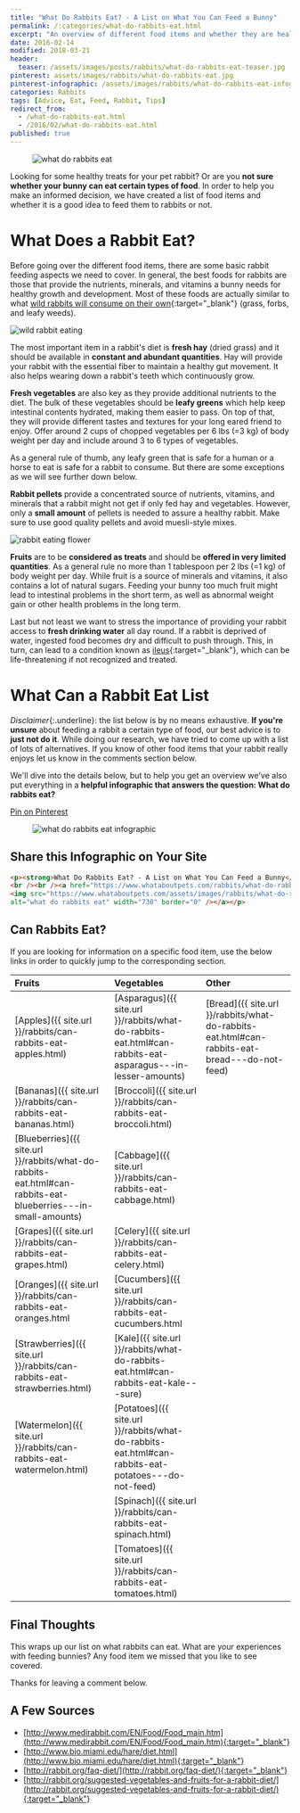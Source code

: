 ```yaml
---
title: "What Do Rabbits Eat? - A List on What You Can Feed a Bunny"
permalink: /:categories/what-do-rabbits-eat.html
excerpt: "An overview of different food items and whether they are healthy for rabbits or not."
date: 2016-02-14
modified: 2018-03-21
header:
  teaser: /assets/images/posts/rabbits/what-do-rabbits-eat-teaser.jpg
pinterest: assets/images/rabbits/what-do-rabbits-eat.jpg
pinterest-infographic: /assets/images/rabbits/what-do-rabbits-eat-infographic.png
categories: Rabbits
tags: [Advice, Eat, Feed, Rabbit, Tips]
redirect_from:
  - /what-do-rabbits-eat.html
  - /2016/02/what-do-rabbits-eat.html
published: true
---
```


<figure>
  <img src="{{ site.url }}/assets/images/posts/rabbits/what-do-rabbits-eat.jpg" alt="what do rabbits eat" class="title-banner">
</figure>

Looking for some healthy treats for your pet rabbit? Or are you **not sure whether your bunny can eat certain types of food**. In order to help you make an informed decision, we have created a list of food items and whether it is a good idea to feed them to rabbits or not.

# What Does a Rabbit Eat?

Before going over the different food items, there are some basic rabbit feeding aspects we need to cover. In general, the best foods for rabbits are those that provide the nutrients, minerals, and vitamins a bunny needs for healthy growth and development. Most of these foods are actually similar to what [wild rabbits will consume on their own](https://en.wikipedia.org/wiki/Rabbit#Diet_and_eating_habits){:target="_blank"} (grass, forbs, and leafy weeds).

<img src="{{ site.url }}/assets/images/posts/rabbits/wild-rabbit-eating.jpg" alt="wild rabbit eating" class="align-right">

The most important item in a rabbit's diet is **fresh hay** (dried grass) and it should be available in **constant and abundant quantities**. Hay will provide your rabbit with the essential fiber to maintain a healthy gut movement. It also helps wearing down a rabbit's teeth which continuously grow.

**Fresh vegetables** are also key as they provide additional nutrients to the diet. The bulk of these vegetables should be **leafy greens** which help keep intestinal contents hydrated, making them easier to pass. On top of that, they will provide different tastes and textures for your long eared friend to enjoy. Offer around 2 cups of chopped vegetables per 6 lbs (=3 kg) of body weight per day and include around 3 to 6 types of vegetables.

As a general rule of thumb, any leafy green that is safe for a human or a horse to eat is safe for a rabbit to consume. But there are some exceptions as we will see further down below.

**Rabbit pellets** provide a concentrated source of nutrients, vitamins, and minerals that a rabbit might not get if only fed hay and vegetables. However, only a **small amount** of pellets is needed to assure a healthy rabbit. Make sure to use good quality pellets and avoid muesli-style mixes.

<img src="{{ site.url }}/assets/images/posts/rabbits/rabbit-eating-flower.jpg" alt="rabbit eating flower" class="align-left">

**Fruits** are to be **considered as treats** and should be **offered in very limited quantities**. As a general rule no more than 1 tablespoon per 2 lbs (=1 kg) of body weight per day. While fruit is a source of minerals and vitamins, it also contains a lot of natural sugars. Feeding your bunny too much fruit might lead to intestinal problems in the short term, as well as abnormal weight gain or other health problems in the long term.

Last but not least we want to stress the importance of providing your rabbit access to **fresh drinking water** all day round. If a rabbit is deprived of water, ingested food becomes dry and difficult to push through. This, in turn, can lead to a condition known as [ileus](https://en.wikipedia.org/wiki/Ileus){:target="_blank"}, which can be life-threatening if not recognized and treated.

# What Can a Rabbit Eat List

*Disclaimer*{:.underline}: the list below is by no means exhaustive. **If you're unsure** about feeding a rabbit a certain type of food, our best advice is to **just not do it**. While doing our research, we have tried to come up with a list of lots of alternatives. If you know of other food items that your rabbit really enjoys let us know in the comments section below.

We'll dive into the details below, but to help you get an overview we've also put everything in a **helpful infographic that answers the question: What do rabbits eat?**

<div class="align-center">
<a href="http://pinterest.com/pin/create/button/?url={{ page.url | absolute_url }}&media={{ page.pinterest-infographic | absolute_url }}&description={{ page.title }}" class="btn btn--x-large btn--pinterest" title="Pin on Pinterest" target="_blank"><i class="fab fa-fw fa-pinterest" aria-hidden="true"></i><span>Pin on Pinterest</span></a>
</div>

<figure>
  <img src="{{ site.url }}/assets/images/rabbits/what-do-rabbits-eat-infographic.png" alt="what do rabbits eat infographic">
</figure>

## Share this Infographic on Your Site

``` html
<p><strong>What Do Rabbits Eat? - A List on What You Can Feed a Bunny</strong>
<br /><br /><a href="https://www.whataboutpets.com/rabbits/what-do-rabbits-eat.html">
<img src="https://www.whataboutpets.com/assets/images/rabbits/what-do-rabbits-eat-infographic.png" 
alt="what do rabbits eat" width="730" border="0" /></a></p>
```

## Can Rabbits Eat?

If you are looking for information on a specific food item, use the below links in order to quickly jump to the corresponding section.

| Fruits                                                                                                          | Vegetables                                                                                                 | Other                                                                                        |
|:--------------------------------------------------------------------------------------------------------------- |:---------------------------------------------------------------------------------------------------------- |:-------------------------------------------------------------------------------------------- |
| [Apples]({{ site.url }}/rabbits/can-rabbits-eat-apples.html)                                                    | [Asparagus]({{ site.url }}/rabbits/what-do-rabbits-eat.html#can-rabbits-eat-asparagus---in-lesser-amounts) | [Bread]({{ site.url }}/rabbits/what-do-rabbits-eat.html#can-rabbits-eat-bread---do-not-feed) |
| [Bananas]({{ site.url }}/rabbits/can-rabbits-eat-bananas.html)                                                  | [Broccoli]({{ site.url }}/rabbits/can-rabbits-eat-broccoli.html)                                           |                                                                                              |
| [Blueberries]({{ site.url }}/rabbits/what-do-rabbits-eat.html#can-rabbits-eat-blueberries---in-small-amounts)   | [Cabbage]({{ site.url }}/rabbits/can-rabbits-eat-cabbage.html)                                             |                                                                                              |
| [Grapes]({{ site.url }}/rabbits/can-rabbits-eat-grapes.html)                                                    | [Celery]({{ site.url }}/rabbits/can-rabbits-eat-celery.html)                                               |                                                                                              |
| [Oranges]({{ site.url }}/rabbits/can-rabbits-eat-oranges.html                                                   | [Cucumbers]({{ site.url }}/rabbits/can-rabbits-eat-cucumbers.html                                          |                                                                                              |
| [Strawberries]({{ site.url }}/rabbits/can-rabbits-eat-strawberries.html)                                        | [Kale]({{ site.url }}/rabbits/what-do-rabbits-eat.html#can-rabbits-eat-kale---sure)                        |                                                                                              |
| [Watermelon]({{ site.url }}/rabbits/can-rabbits-eat-watermelon.html)                                            | [Potatoes]({{ site.url }}/rabbits/what-do-rabbits-eat.html#can-rabbits-eat-potatoes---do-not-feed)         |                                                                                              |
|                                                                                                                 | [Spinach]({{ site.url }}/rabbits/can-rabbits-eat-spinach.html)                                             |                                                                                              |
|                                                                                                                 | [Tomatoes]({{ site.url }}/rabbits/can-rabbits-eat-tomatoes.html)                                           |                                                                                              |

## Final Thoughts

This wraps up our list on what rabbits can eat. What are your experiences with feeding bunnies? Any food item we missed that you like to see covered.

Thanks for leaving a comment below.

## A Few Sources
* [http://www.medirabbit.com/EN/Food/Food_main.htm](http://www.medirabbit.com/EN/Food/Food_main.htm){:target="_blank"}
* [http://www.bio.miami.edu/hare/diet.html](http://www.bio.miami.edu/hare/diet.html){:target="_blank"}
* [http://rabbit.org/faq-diet/](http://rabbit.org/faq-diet/){:target="_blank"}
* [http://rabbit.org/suggested-vegetables-and-fruits-for-a-rabbit-diet/](http://rabbit.org/suggested-vegetables-and-fruits-for-a-rabbit-diet/){:target="_blank"}
